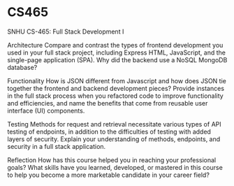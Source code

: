 # CS465
SNHU CS-465: Full Stack Development I

Architecture
Compare and contrast the types of frontend development you used in your full stack project, including Express HTML, JavaScript, and the single-page application (SPA).
Why did the backend use a NoSQL MongoDB database?

Functionality
How is JSON different from Javascript and how does JSON tie together the frontend and backend development pieces?
Provide instances in the full stack process when you refactored code to improve functionality and efficiencies, and name the benefits that come from reusable user interface (UI) components.

Testing
Methods for request and retrieval necessitate various types of API testing of endpoints, in addition to the difficulties of testing with added layers of security. Explain your understanding of methods, endpoints, and security in a full stack application.

Reflection
How has this course helped you in reaching your professional goals? What skills have you learned, developed, or mastered in this course to help you become a more marketable candidate in your career field?
